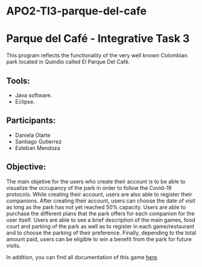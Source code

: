 # APO2-TI3-parque-del-cafe
# Parque del Café - Integrative Task 3

This program reflects the functionality of the very well known Colombian park located in Quindio called El Parque Del Café.

## Tools:
* Java software.
* Eclipse.

## Participants:
* Daniela Olarte
* Santiago Gutierrez
* Esteban Mendoza

## Objective: 

The main objetive for the users who create their account is to be able to visualize the occupancy of the park in order to follow the Covid-19 protocols. While creating their account, users are also able to register their companions. After creating their account, users can choose the date of visit as long as the park has not yet reached 50% capacity. Users are able to purchase the different plans that the park offers for each companion for the user itself. Users are able to see a brief description of the main games, food court and parking of the park as well as to register in each game/restaurant and to choose the parking of their preference. Finally, depending to the total amount paid, users can be eligible to win a benefit from the park for future visits. 

In addition, you can find all documentation of this game [here](https://github.com/danielaolarte123/APO2-TI3-parque-del-cafe/tree/main/docs).
